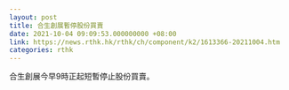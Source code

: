 ```yaml
---
layout: post
title: 合生創展暫停股份買賣
date: 2021-10-04 09:09:53.000000000 +08:00
link: https://news.rthk.hk/rthk/ch/component/k2/1613366-20211004.htm
categories: rthk
---
```


合生創展今早9時正起短暫停止股份買賣。
